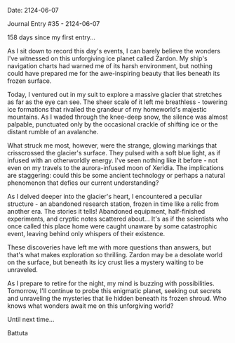 Date: 2124-06-07

Journal Entry #35 - 2124-06-07

158 days since my first entry...

As I sit down to record this day's events, I can barely believe the wonders I've witnessed on this unforgiving ice planet called Zardon. My ship's navigation charts had warned me of its harsh environment, but nothing could have prepared me for the awe-inspiring beauty that lies beneath its frozen surface.

Today, I ventured out in my suit to explore a massive glacier that stretches as far as the eye can see. The sheer scale of it left me breathless - towering ice formations that rivalled the grandeur of my homeworld's majestic mountains. As I waded through the knee-deep snow, the silence was almost palpable, punctuated only by the occasional crackle of shifting ice or the distant rumble of an avalanche.

What struck me most, however, were the strange, glowing markings that crisscrossed the glacier's surface. They pulsed with a soft blue light, as if infused with an otherworldly energy. I've seen nothing like it before - not even on my travels to the aurora-infused moon of Xeridia. The implications are staggering: could this be some ancient technology or perhaps a natural phenomenon that defies our current understanding?

As I delved deeper into the glacier's heart, I encountered a peculiar structure - an abandoned research station, frozen in time like a relic from another era. The stories it tells! Abandoned equipment, half-finished experiments, and cryptic notes scattered about... It's as if the scientists who once called this place home were caught unaware by some catastrophic event, leaving behind only whispers of their existence.

These discoveries have left me with more questions than answers, but that's what makes exploration so thrilling. Zardon may be a desolate world on the surface, but beneath its icy crust lies a mystery waiting to be unraveled.

As I prepare to retire for the night, my mind is buzzing with possibilities. Tomorrow, I'll continue to probe this enigmatic planet, seeking out secrets and unraveling the mysteries that lie hidden beneath its frozen shroud. Who knows what wonders await me on this unforgiving world?

Until next time...

Battuta